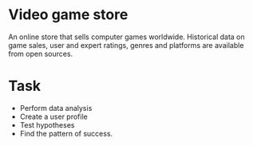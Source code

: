 # Video game store
An online store that sells computer games worldwide. Historical data on game sales, user and expert ratings, genres and platforms are available from open sources.

# Task
- Perform data analysis
- Create a user profile
- Test hypotheses
- Find the pattern of success.
